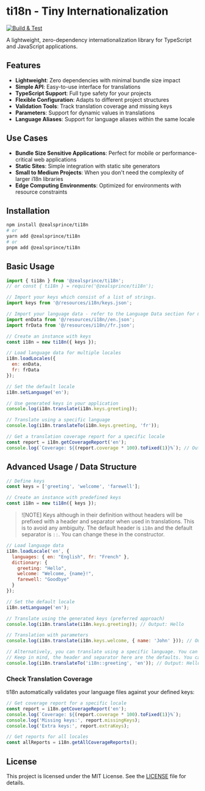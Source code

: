 # ti18n - Tiny Internationalization

[![Build & Test](https://github.com/zealsprince/ti18n/actions/workflows/build.yml/badge.svg?branch=main)](https://github.com/zealsprince/ti18n/actions/workflows/build.yml)

A lightweight, zero-dependency internationalization library for TypeScript and JavaScript applications.

## Features

- **Lightweight**: Zero dependencies with minimal bundle size impact
- **Simple API**: Easy-to-use interface for translations
- **TypeScript Support**: Full type safety for your projects
- **Flexible Configuration**: Adapts to different project structures
- **Validation Tools**: Track translation coverage and missing keys
- **Parameters**: Support for dynamic values in translations
- **Language Aliases**: Support for language aliases within the same locale

## Use Cases

- **Bundle Size Sensitive Applications**: Perfect for mobile or performance-critical web applications
- **Static Sites**: Simple integration with static site generators
- **Small to Medium Projects**: When you don't need the complexity of larger i18n libraries
- **Edge Computing Environments**: Optimized for environments with resource constraints

## Installation

```bash
npm install @zealsprince/ti18n
# or
yarn add @zealsprince/ti18n
# or
pnpm add @zealsprince/ti18n
```

## Basic Usage

```javascript
import { ti18n } from '@zealsprince/ti18n';
// or const { ti18n } = require('@zealsprince/ti18n');

// Import your keys which consist of a list of strings.
import keys from '@/resources/i18n/keys.json';

// Import your language data - refer to the Language Data section for more details.
import enData from '@/resources/i18n//en.json';
import frData from '@/resources/i18n//fr.json';

// Create an instance with keys
const i18n = new ti18n({ keys });

// Load language data for multiple locales
i18n.loadLocales({
  en: enData,
  fr: frData
});

// Set the default locale
i18n.setLanguage('en');

// Use generated keys in your application
console.log(i18n.translate(i18n.keys.greeting));

// Translate using a specific language
console.log(i18n.translateTo(i18n.keys.greeting, 'fr'));

// Get a translation coverage report for a specific locale
const report = i18n.getCoverageReport('en');
console.log(`Coverage: ${(report.coverage * 100).toFixed(1)}%`); // Output: Coverage: 100.0%
```

## Advanced Usage / Data Structure

```javascript
// Define keys
const keys = ['greeting', 'welcome', 'farewell'];

// Create an instance with predefined keys
const i18n = new ti18n({ keys });
```

> ![NOTE]
> Keys although in their definition without headers will be prefixed with a header and separator when used in translations. This is to avoid any ambiguity. The default header is `i18n` and the default separator is `::`. You can change these in the constructor.

```javascript
// Load language data
i18n.loadLocale('en', {
  languages: { en: "English", fr: "French" },
  dictionary: {
    greeting: "Hello",
    welcome: "Welcome, {name}!",
    farewell: "Goodbye"
  }
});

// Set the default locale
i18n.setLanguage('en');

// Translate using the generated keys (preferred approach)
console.log(i18n.translate(i18n.keys.greeting)); // Output: Hello

// Translation with parameters
console.log(i18n.translate(i18n.keys.welcome, { name: 'John' })); // Output: Welcome, John!

// Alternatively, you can translate using a specific language. You can also specify the key yourself.
// Keep in mind, the header and separator here are the defaults. You can modify them in the constructor.
console.log(i18n.translateTo('i18n::greeting', 'en')); // Output: Hello

```

### Check Translation Coverage

ti18n automatically validates your language files against your defined keys:

```javascript
// Get coverage report for a specific locale
const report = i18n.getCoverageReport('en');
console.log(`Coverage: ${(report.coverage * 100).toFixed(1)}%`);
console.log('Missing keys:', report.missingKeys);
console.log('Extra keys:', report.extraKeys);

// Get reports for all locales
const allReports = i18n.getAllCoverageReports();
```

## License

This project is licensed under the MIT License. See the [LICENSE](https://github.com/zealsprince/ti18n/blob/main/LICENSE) file for details.
